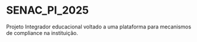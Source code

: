 # SENAC_PI_2025
Projeto Integrador educacional voltado a uma plataforma para mecanismos de compliance na instituição.
